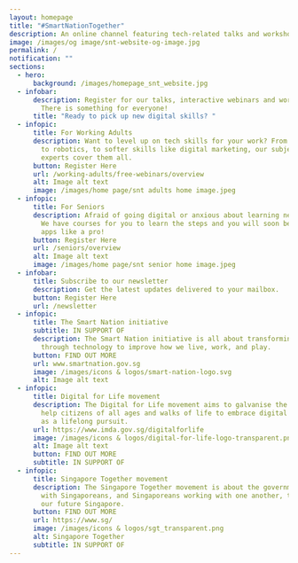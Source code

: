 ```yaml
---
layout: homepage
title: "#SmartNationTogether"
description: An online channel featuring tech-related talks and workshops.
image: /images/og image/snt-website-og-image.jpg
permalink: /
notification: ""
sections:
  - hero:
      background: /images/homepage_snt_website.jpg
  - infobar:
      description: Register for our talks, interactive webinars and workshops today.
        There is something for everyone!
      title: "Ready to pick up new digital skills? "
  - infopic:
      title: For Working Adults
      description: Want to level up on tech skills for your work? From data analytics
        to robotics, to softer skills like digital marketing, our subject
        experts cover them all.
      button: Register Here
      url: /working-adults/free-webinars/overview
      alt: Image alt text
      image: /images/home page/snt adults home image.jpeg
  - infopic:
      title: For Seniors
      description: Afraid of going digital or anxious about learning new technologies?
        We have courses for you to learn the steps and you will soon be using
        apps like a pro!
      button: Register Here
      url: /seniors/overview
      alt: Image alt text
      image: /images/home page/snt senior home image.jpeg
  - infobar:
      title: Subscribe to our newsletter
      description: Get the latest updates delivered to your mailbox.
      button: Register Here
      url: /newsletter
  - infopic:
      title: The Smart Nation initiative
      subtitle: IN SUPPORT OF
      description: The Smart Nation initiative is all about transforming Singapore
        through technology to improve how we live, work, and play.
      button: FIND OUT MORE
      url: www.smartnation.gov.sg
      image: /images/icons & logos/smart-nation-logo.svg
      alt: Image alt text
  - infopic:
      title: Digital for Life movement
      description: The Digital for Life movement aims to galvanise the community to
        help citizens of all ages and walks of life to embrace digital learning
        as a lifelong pursuit.
      url: https://www.imda.gov.sg/digitalforlife
      image: /images/icons & logos/digital-for-life-logo-transparent.png
      alt: Image alt text
      button: FIND OUT MORE
      subtitle: IN SUPPORT OF
  - infopic:
      title: Singapore Together movement
      description: The Singapore Together movement is about the government working
        with Singaporeans, and Singaporeans working with one another, to build
        our future Singapore.
      button: FIND OUT MORE
      url: https://www.sg/
      image: /images/icons & logos/sgt_transparent.png
      alt: Singapore Together
      subtitle: IN SUPPORT OF
---
```

